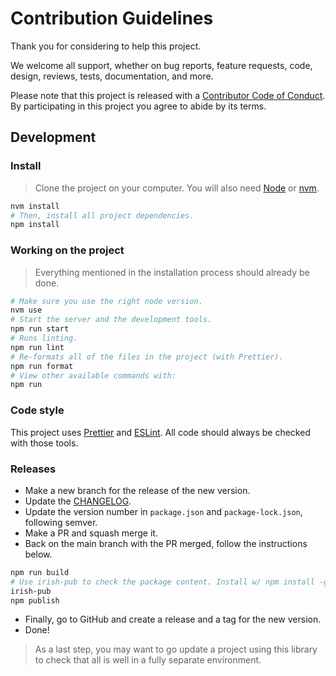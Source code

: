 # Contribution Guidelines

Thank you for considering to help this project.

We welcome all support, whether on bug reports, feature requests, code, design, reviews, tests, documentation, and more.

Please note that this project is released with a [Contributor Code of Conduct](CODE_OF_CONDUCT.md). By participating in this project you agree to abide by its terms.

## Development

### Install

> Clone the project on your computer. You will also need [Node](https://nodejs.org) or [nvm](https://github.com/creationix/nvm).

```sh
nvm install
# Then, install all project dependencies.
npm install
```

### Working on the project

> Everything mentioned in the installation process should already be done.

```sh
# Make sure you use the right node version.
nvm use
# Start the server and the development tools.
npm run start
# Runs linting.
npm run lint
# Re-formats all of the files in the project (with Prettier).
npm run format
# View other available commands with:
npm run
```

### Code style

This project uses [Prettier](https://prettier.io/) and [ESLint](https://eslint.org/). All code should always be checked with those tools.

### Releases

- Make a new branch for the release of the new version.
- Update the [CHANGELOG](CHANGELOG.md).
- Update the version number in `package.json` and `package-lock.json`, following semver.
- Make a PR and squash merge it.
- Back on the main branch with the PR merged, follow the instructions below.

```sh
npm run build
# Use irish-pub to check the package content. Install w/ npm install -g first.
irish-pub
npm publish
```

- Finally, go to GitHub and create a release and a tag for the new version.
- Done!

> As a last step, you may want to go update a project using this library to check that all is well in a fully separate environment.
